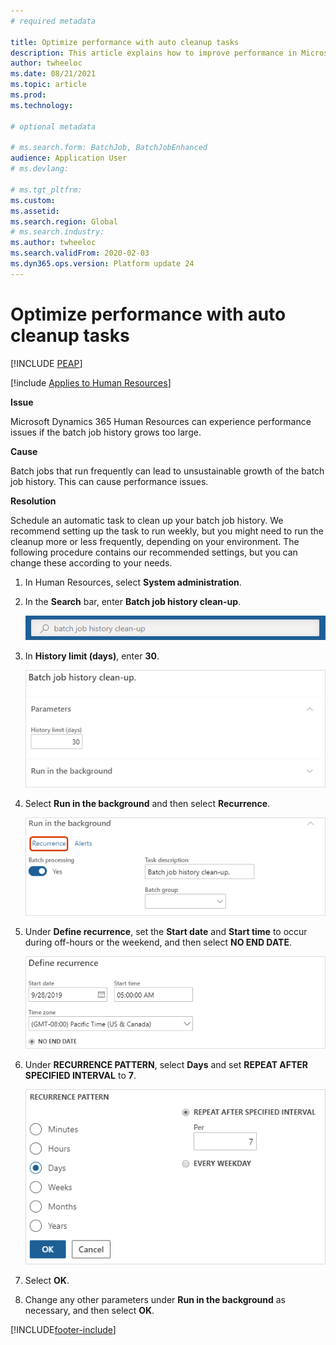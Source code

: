 ```yaml
---
# required metadata

title: Optimize performance with auto cleanup tasks
description: This article explains how to improve performance in Microsoft Dynamics 365 Human Resources by cleaning up the batch job history.
author: twheeloc
ms.date: 08/21/2021
ms.topic: article
ms.prod: 
ms.technology: 

# optional metadata

# ms.search.form: BatchJob, BatchJobEnhanced
audience: Application User
# ms.devlang: 

# ms.tgt_pltfrm: 
ms.custom: 
ms.assetid: 
ms.search.region: Global
# ms.search.industry: 
ms.author: twheeloc
ms.search.validFrom: 2020-02-03
ms.dyn365.ops.version: Platform update 24
---
```



# Optimize performance with auto cleanup tasks


[!INCLUDE [PEAP](../includes/peap-2.md)]

[!include [Applies to Human Resources](../includes/applies-to-hr.md)]

**Issue**

Microsoft Dynamics 365 Human Resources can experience performance issues if the batch job history grows too large.

**Cause**

Batch jobs that run frequently can lead to unsustainable growth of the batch job history. This can cause performance issues. 

**Resolution**

Schedule an automatic task to clean up your batch job history. We recommend setting up the task to run weekly, but you might need to run the cleanup more or less frequently, depending on your environment. The following procedure contains our recommended settings, but you can change these according to your needs.

1. In Human Resources, select **System administration**.

2. In the **Search** bar, enter **Batch job history clean-up**.

   ![Search for batch job history cleanup.](media/talent-batch-history-cleanup-search-bar.png)

3. In **History limit (days)**, enter **30**.

   ![Set history limit to 30.](media/talent-batch-history-cleanup-history-limit.png)

4. Select **Run in the background** and then select **Recurrence**.

   ![Set recurrence.](media/talent-batch-history-cleanup-recurrence.png)

5. Under **Define recurrence**, set the **Start date** and **Start time** to occur during off-hours or the weekend, and then select **NO END DATE**. 

   ![Define recurrence start date and time.](media/talent-batch-history-cleanup-define-recurrence.png)

6. Under **RECURRENCE PATTERN**, select **Days** and set **REPEAT AFTER SPECIFIED INTERVAL** to **7**.

   ![Set cleanup to repeat weekly.](media/talent-batch-history-cleanup-recurrence-pattern.png)

7. Select **OK**.

8. Change any other parameters under **Run in the background** as necessary, and then select **OK**.



[!INCLUDE[footer-include](../includes/footer-banner.md)]
